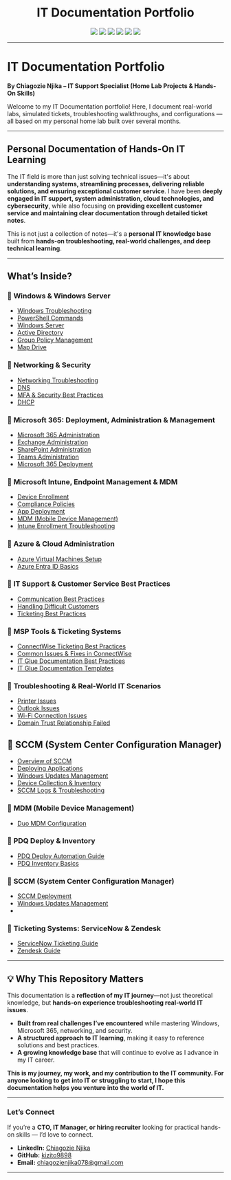 <h1 align="center">IT Documentation Portfolio</h1>

<p align="center">
  <img src="https://img.shields.io/badge/Windows_Server-2019/2022-blue?logo=windows&logoColor=white" />
  <img src="https://img.shields.io/badge/Active_Directory-User_Management-blueviolet?logo=microsoft&logoColor=white" />
  <img src="https://img.shields.io/badge/Intune-MDM/MAM-lightgrey?logo=microsoft&logoColor=white" />
  <img src="https://img.shields.io/badge/Microsoft_365-Admin-orange?logo=microsoft&logoColor=white" />
  <img src="https://img.shields.io/badge/Ticketing-ServiceNow/Zendesk-success?logo=zendesk&logoColor=white" />
  <img src="https://img.shields.io/badge/PDQ_Deploy-Silent_Install-lightblue?logo=windows&logoColor=white" />
</p>

---

#  IT Documentation Portfolio  

**By Chiagozie Njika – IT Support Specialist (Home Lab Projects & Hands-On Skills)**

Welcome to my IT Documentation portfolio! Here, I document real-world labs, simulated tickets, troubleshooting walkthroughs, and configurations — all based on my personal home lab built over several months.

---
##  Personal Documentation of Hands-On IT Learning  

The IT field is more than just solving technical issues—it's about **understanding systems, streamlining processes, delivering reliable solutions, and ensuring exceptional customer service**. I have been **deeply engaged in IT support, system administration, cloud technologies, and cybersecurity**, while also focusing on **providing excellent customer service and maintaining clear documentation through detailed ticket notes**.  

This is not just a collection of notes—it's a **personal IT knowledge base** built from **hands-on troubleshooting, real-world challenges, and deep technical learning**.  

---
##  What’s Inside?  

### 🔹 **Windows & Windows Server**  
- [Windows Troubleshooting](Windows/Windows-Troubleshooting.md)
- [PowerShell Commands](Windows/PowerShell-Commands.md) 
- [Windows Server](Windows/Windows-Server.md)
- [Active Directory](Windows/Active-Directory.md)
- [Group Policy Management](Windows/Group-Policy-Management.md)  
- [Map Drive](Windows/Mapping-Drive.md)

### 🔹 **Networking & Security**  
- [Networking Troubleshooting](Network/Networking-Troubleshooting.md)  
- [DNS](Network/DNS.md)
- [MFA & Security Best Practices](Security/MFA-Security-Practices.md)  
- [DHCP](Network/DHCP)

### 🔹 **Microsoft 365: Deployment, Administration & Management**  
- [Microsoft 365 Administration](Microsoft365/Microsoft-365-Administration.md) 
- [Exchange Administration](Microsoft365/Exchange-Administration.md)  
- [SharePoint Administration](Microsoft365/SharePoint-Administration.md)  
- [Teams Administration](Microsoft365/Teams-Administration.md)  
- [Microsoft 365 Deployment](Microsoft365/Microsoft-365-Deployment.md) 

### 🔹 **Microsoft Intune, Endpoint Management & MDM**  
- [Device Enrollment](Intune/Device-Enrollment.md)  
- [Compliance Policies](Intune/Compliance-Policies.md)  
- [App Deployment](Intune/App-Deployment.md)  
- [MDM (Mobile Device Management)](Intune/MDM-Basics.md) 
- [Intune Enrollment Troubleshooting](Intune/Enrollment-Troubleshooting.md) 

### 🔹 **Azure & Cloud Administration**  
- [Azure Virtual Machines Setup](Azure/Virtual-Machines-Setup.md)  
- [Azure Entra ID Basics](Azure/Entra-ID-Fundamentals.md)

### 🔹 **IT Support & Customer Service Best Practices**  
- [Communication Best Practices](CustomerService/Communication-Best-Practices.md)  
- [Handling Difficult Customers](CustomerService/Handling-Difficult-Customers.md)  
- [Ticketing Best Practices](CustomerService/Ticketing-Best-Practices.md)

### 🔹 **MSP Tools & Ticketing Systems**  
- [ConnectWise Ticketing Best Practices](ConnectWise/Ticketing-Best-Practices.md)  
- [Common Issues & Fixes in ConnectWise](ConnectWise/Common-Issues-Fixes.md)  
- [IT Glue Documentation Best Practices](ITGlue/Documentation-Best-Practices.md)  
- [IT Glue Documentation Templates](ITGlue/IT-Documentation-Templates.md)  

### 🔹 **Troubleshooting & Real-World IT Scenarios**  
- [Printer Issues](Troubleshooting/Printer-Issues.md)  
- [Outlook Issues](Troubleshooting/Outlook-Issues.md)  
- [Wi-Fi Connection Issues](Troubleshooting/WiFi-Connection-Issues.md)   
- [Domain Trust Relationship Failed](Troubleshooting/Domain-Trust-Relationship-Failed.md) 

## 🔹 SCCM (System Center Configuration Manager)
- [Overview of SCCM](SCCM/SCCM-Overview.md)  
- [Deploying Applications](SCCM/Deploying-Applications.md)  
- [Windows Updates Management](SCCM/Windows-Updates-Management.md)
- [Device Collection & Inventory](SCCM/Device-Collection-Inventory.md)  
- [SCCM Logs & Troubleshooting](SCCM/Logs-Troubleshooting.md)

### 🔹 **MDM (Mobile Device Management)**  
- [Duo MDM Configuration](MDM/Duo-MDM-Configuration.md) 

### 🔹 **PDQ Deploy & Inventory**  
- [PDQ Deploy Automation Guide](PDQ/PDQ-Deploy-Automation.md) 
- [PDQ Inventory Basics](PDQ/PDQ-Inventory.md)

### 🔹 **SCCM (System Center Configuration Manager)**  
- [SCCM Deployment ](SCCM-Deployment.md)
- [Windows Updates Management](SCCM/Windows-Updates-Management.md)
- 

### 🔹 **Ticketing Systems: ServiceNow & Zendesk**  
- [ServiceNow Ticketing Guide](Ticketing-Systems/ServiceNow-Ticketing.md) 
- [Zendesk Guide](Ticketing-Systems/Zendesk-Guide.md)



---

## 💡 Why This Repository Matters  

This documentation is a **reflection of my IT journey**—not just theoretical knowledge, but **hands-on experience troubleshooting real-world IT issues**.  

- **Built from real challenges I’ve encountered** while mastering Windows, Microsoft 365, networking, and security.  
- **A structured approach to IT learning**, making it easy to reference solutions and best practices.  
- **A growing knowledge base** that will continue to evolve as I advance in my IT career.  

 **This is my journey, my work, and my contribution to the IT community. For anyone looking to get into IT or struggling to start, I hope this documentation helps you venture into the world of IT.**

---
### **Let’s Connect**

If you’re a **CTO, IT Manager, or hiring recruiter** looking for practical hands-on skills — I’d love to connect.

- **LinkedIn:** [Chiagozie Njika](https://www.linkedin.com/in/chiagozie-njika-a24660284)  
- **GitHub:** [kizito9898](https://github.com/kizito9898)  
- **Email:** chiagozienjika078@gmail.com  

---






